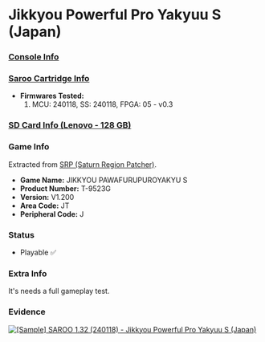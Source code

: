 # Jikkyou Powerful Pro Yakyuu S (Japan)

### [Console Info](../../../../../Info/Consoles/VA13/README.md)

### [Saroo Cartridge Info](../../../../../Info/Cartridges/RetroGameParadiseStore/1.32F/README.md)

- <b>Firmwares Tested:</b>
  1. MCU: 240118, SS: 240118, FPGA: 05 - v0.3

### [SD Card Info (Lenovo - 128 GB)](../../../../../Info/SdCards/Lenovo/128GB/fat32/README.md)

### Game Info

Extracted from [SRP (Saturn Region Patcher)](https://segaxtreme.net/resources/saturn-region-patcher.81/download).

- <b>Game Name:</b> JIKKYOU PAWAFURUPUROYAKYU S
- <b>Product Number:</b> T-9523G
- <b>Version:</b> V1.200
- <b>Area Code:</b> JT
- <b>Peripheral Code:</b> J

### Status

- Playable :white_check_mark:

### Extra Info

It's needs a full gameplay test.

### Evidence

[![[Sample] SAROO 1.32 (240118) - Jikkyou Powerful Pro Yakyuu S (Japan)](https://img.youtube.com/vi/RSDxwXI3mj0/0.jpg)](https://www.youtube.com/watch?v=RSDxwXI3mj0)
